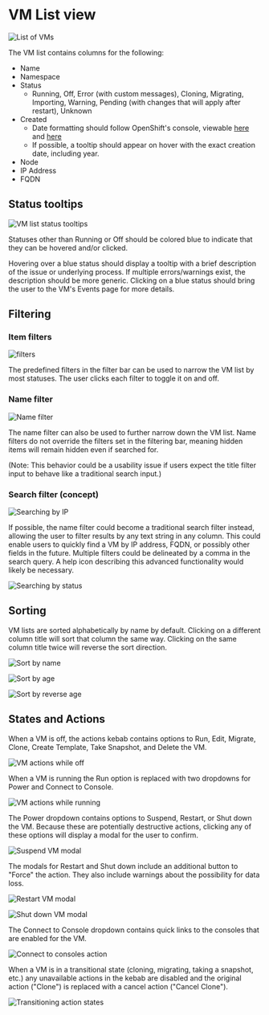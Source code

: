 # VM List view

![List of VMs](img/0-0-main.png)

The VM list contains columns for the following:
- Name
- Namespace
- Status
  - Running, Off, Error (with custom messages), Cloning, Migrating, Importing, Warning, Pending (with changes that will apply after restart), Unknown
- Created
  - Date formatting should follow OpenShift's console, viewable [here](https://github.com/openshift/console/blob/master/frontend/public/components/utils/timestamp.jsx) and [here](https://github.com/openshift/console/blob/master/frontend/public/components/utils/datetime.ts)
  - If possible, a tooltip should appear on hover with the exact creation date, including year.
- Node
- IP Address
- FQDN

## Status tooltips

![VM list status tooltips](img/0-0a-tooltips.png)

Statuses other than Running or Off should be colored blue to indicate that they can be hovered and/or clicked.

Hovering over a blue status should display a tooltip with a brief description of the issue or underlying process. If multiple errors/warnings exist, the description should be more generic. Clicking on a blue status should bring the user to the VM's Events page for more details.

## Filtering

### Item filters

![filters](img/1-0-filtering.png)

The predefined filters in the filter bar can be used to narrow the VM list by most statuses. The user clicks each filter to toggle it on and off.

### Name filter

![Name filter](img/1-1-filtering-name.png)

The name filter can also be used to further narrow down the VM list. Name filters do not override the filters set in the filtering bar, meaning hidden items will remain hidden even if searched for.

(Note: This behavior could be a usability issue if users expect the title filter input to behave like a traditional search input.)

### Search filter (concept)

![Searching by IP](img/1-2-filtering-search-ip.png)

If possible, the name filter could become a traditional search filter instead, allowing the user to filter results by any text string in any column. This could enable users to quickly find a VM by IP address, FQDN, or possibly other fields in the future. Multiple filters could be delineated by a comma in the search query. A help icon describing this advanced functionality would likely be necessary.

![Searching by status](img/1-3-filtering-search-status.png)

## Sorting

VM lists are sorted alphabetically by name by default. Clicking on a different column title will sort that column the same way. Clicking on the same column title twice will reverse the sort direction.

![Sort by name](img/2-0-sort-name.png)

![Sort by age](img/2-1-sort-node.png)

![Sort by reverse age](img/2-2-sort-node-reverse.png)

## States and Actions

When a VM is off, the actions kebab contains options to Run, Edit, Migrate, Clone, Create Template, Take Snapshot, and Delete the VM.

![VM actions while off](img/3-0-selected-vm-off.png)

When a VM is running the Run option is replaced with two dropdowns for Power and Connect to Console.

![VM actions while running](img/3-1-0-selected-vm-running-power.png)

The Power dropdown contains options to Suspend, Restart, or Shut down the VM. Because these are potentially destructive actions, clicking any of these options will display a modal for the user to confirm.

![Suspend VM modal](img/3-1-1a-power-modal-suspend.png)

The modals for Restart and Shut down include an additional button to "Force" the action. They also include warnings about the possibility for data loss.

![Restart VM modal](img/3-1-1b-power-modal-restart.png)

![Shut down VM modal](img/3-1-1c-power-modal-shut-down.png)

The Connect to Console dropdown contains quick links to the consoles that are enabled for the VM.

![Connect to consoles action](img/3-2-selected-vm-running-consoles.png)

When a VM is in a transitional state (cloning, migrating, taking a snapshot, etc.) any unavailable actions in the kebab are disabled and the original action ("Clone") is replaced with a cancel action ("Cancel Clone").

![Transitioning action states](img/3-3-selected-vm-transitioning.png)